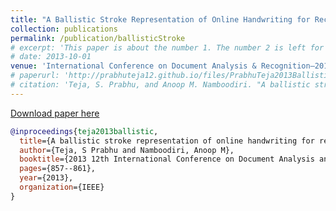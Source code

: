 ```yaml
---
title: "A Ballistic Stroke Representation of Online Handwriting for Recognition"
collection: publications
permalink: /publication/ballisticStroke
# excerpt: 'This paper is about the number 1. The number 2 is left for future work.'
# date: 2013-10-01
venue: 'International Conference on Document Analysis & Recognition–2013'
# paperurl: 'http://prabhuteja12.github.io/files/PrabhuTeja2013Ballistic.pdf'
# citation: 'Teja, S. Prabhu, and Anoop M. Namboodiri. "A ballistic stroke representation of online handwriting for recognition." In 2013 12th International Conference on Document Analysis and Recognition, pp. 857-861. IEEE, 2013.'
---
```


[Download paper here](http://prabhuteja12.github.io/files/PrabhuTeja2013Ballistic.pdf)

```bibtex
@inproceedings{teja2013ballistic,
  title={A ballistic stroke representation of online handwriting for recognition},
  author={Teja, S Prabhu and Namboodiri, Anoop M},
  booktitle={2013 12th International Conference on Document Analysis and Recognition},
  pages={857--861},
  year={2013},
  organization={IEEE}
}
```
